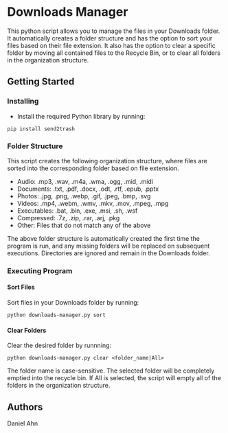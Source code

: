 # Downloads Manager
This python script allows you to manage the files in your Downloads folder. It automatically creates a folder structure and has the option to sort your files based on their file extension. It also has the option to clear a specific folder by moving all contained files to the Recycle Bin, or to clear all folders in the organization structure.
## Getting Started
### Installing
- Install the required Python library by running:
```
pip install send2trash
```
### Folder Structure
This script creates the following organization structure, where files are sorted into the corresponding folder based on file extension.
- Audio: .mp3, .wav, .m4a, .wma, .ogg, .mid, .midi
- Documents: .txt, .pdf, .docx, .odt, .rtf, .epub, .pptx
- Photos: .jpg, .png, .webp, .gif, .jpeg, .bmp, .svg
- Videos: .mp4, .webm, .wmv, .mkv, .mov, .mpeg, .mpg
- Executables: .bat, .bin, .exe, .msi, .sh, .wsf
- Compressed: .7z, .zip, .rar, .arj, .pkg
- Other: Files that do not match any of the above

The above folder structure is automatically created the first time the program is run, and any missing folders will be replaced on subsequent executions. Directories are ignored and remain in the Downloads folder.
### Executing Program
#### Sort Files
Sort files in your Downloads folder by running:
```
python downloads-manager.py sort
```
#### Clear Folders
Clear the desired folder by runnning:
```
python downloads-manager.py clear <folder_name|All>
```
The folder name is case-sensitive. The selected folder will be completely emptied into the recycle bin. If All is selected, the script will empty all of the folders in the organization structure.
## Authors
Daniel Ahn
